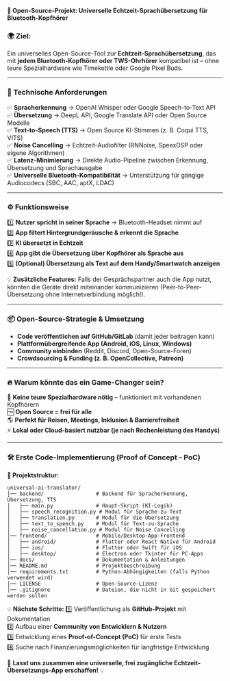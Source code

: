 **🚀 Open-Source-Projekt: Universelle Echtzeit-Sprachübersetzung für Bluetooth-Kopfhörer**

### **🌍 Ziel:**
Ein universelles Open-Source-Tool zur **Echtzeit-Sprachübersetzung**, das mit **jedem Bluetooth-Kopfhörer oder TWS-Ohrhörer** kompatibel ist – ohne teure Spezialhardware wie Timekettle oder Google Pixel Buds.

---

### **🔧 Technische Anforderungen**
✅ **Spracherkennung** → OpenAI Whisper oder Google Speech-to-Text API  
✅ **Übersetzung** → DeepL API, Google Translate API oder Open Source Modelle  
✅ **Text-to-Speech (TTS)** → Open Source KI-Stimmen (z. B. Coqui TTS, VITS)  
✅ **Noise Cancelling** → Echtzeit-Audiofilter (RNNoise, SpeexDSP oder eigene Algorithmen)  
✅ **Latenz-Minimierung** → Direkte Audio-Pipeline zwischen Erkennung, Übersetzung und Sprachausgabe  
✅ **Universelle Bluetooth-Kompatibilität** → Unterstützung für gängige Audiocodecs (SBC, AAC, aptX, LDAC)  

---

### **⚙️ Funktionsweise**
1️⃣ **Nutzer spricht in seiner Sprache** → Bluetooth-Headset nimmt auf  
2️⃣ **App filtert Hintergrundgeräusche & erkennt die Sprache**  
3️⃣ **KI übersetzt in Echtzeit**  
4️⃣ **App gibt die Übersetzung über Kopfhörer als Sprache aus**  
5️⃣ **(Optional) Übersetzung als Text auf dem Handy/Smartwatch anzeigen**  

💡 **Zusätzliche Features:** Falls der Gesprächspartner auch die App nutzt, könnten die Geräte direkt miteinander kommunizieren (Peer-to-Peer-Übersetzung ohne Internetverbindung möglich!).

---

### **📦 Open-Source-Strategie & Umsetzung**
- **Code veröffentlichen auf GitHub/GitLab** (damit jeder beitragen kann)  
- **Plattformübergreifende App (Android, iOS, Linux, Windows)**  
- **Community einbinden** (Reddit, Discord, Open-Source-Foren)  
- **Crowdsourcing & Funding (z. B. OpenCollective, Patreon)**  

---

### **🔥 Warum könnte das ein Game-Changer sein?**
🚫 **Keine teure Spezialhardware nötig** – funktioniert mit vorhandenen Kopfhörern  
🆓 **Open Source = frei für alle**  
🌎 **Perfekt für Reisen, Meetings, Inklusion & Barrierefreiheit**  
⚡ **Lokal oder Cloud-basiert nutzbar (je nach Rechenleistung des Handys)**  

---

### **🛠 Erste Code-Implementierung (Proof of Concept - PoC)**
**📂 Projektstruktur:**
```
universal-ai-translator/
│── backend/                 # Backend für Spracherkennung, Übersetzung, TTS
│   ├── main.py              # Haupt-Skript (KI-Logik)
│   ├── speech_recognition.py # Modul für Sprache-zu-Text
│   ├── translation.py       # Modul für die Übersetzung
│   ├── text_to_speech.py    # Modul für Text-zu-Sprache
│   ├── noise_cancellation.py # Modul für Noise Cancelling
│── frontend/                # Mobile/Desktop-App-Frontend
│   ├── android/             # Flutter oder React Native für Android
│   ├── ios/                 # Flutter oder Swift für iOS
│   ├── desktop/             # Electron oder Tkinter für PC-Apps
│── docs/                    # Dokumentation & Anleitungen
│── README.md                # Projektbeschreibung
│── requirements.txt         # Python-Abhängigkeiten (falls Python verwendet wird)
│── LICENSE                  # Open-Source-Lizenz
│── .gitignore               # Dateien, die nicht in Git gespeichert werden sollen
```

💡 **Nächste Schritte:**
1️⃣ Veröffentlichung als **GitHub-Projekt** mit Dokumentation  
2️⃣ Aufbau einer **Community von Entwicklern & Nutzern**  
3️⃣ Entwicklung eines **Proof-of-Concept (PoC)** für erste Tests  
4️⃣ Suche nach Finanzierungsmöglichkeiten für langfristige Entwicklung  

🚀 **Lasst uns zusammen eine universelle, frei zugängliche Echtzeit-Übersetzungs-App erschaffen!** 💡



